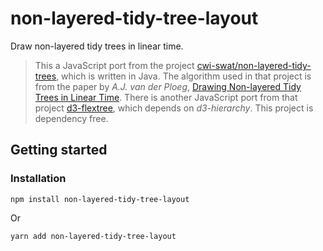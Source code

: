 # non-layered-tidy-tree-layout

Draw non-layered tidy trees in linear time.

> This a JavaScript port from the project [cwi-swat/non-layered-tidy-trees](https://github.com/cwi-swat/non-layered-tidy-trees), which is written in Java. The algorithm used in that project is from the paper by _A.J. van der Ploeg_, [Drawing Non-layered Tidy Trees in Linear Time](http://oai.cwi.nl/oai/asset/21856/21856B.pdf). There is another JavaScript port from that project [d3-flextree](https://github.com/Klortho/d3-flextree), which depends on _d3-hierarchy_. This project is dependency free.

## Getting started
### Installation
```
npm install non-layered-tidy-tree-layout
```
Or
```
yarn add non-layered-tidy-tree-layout
```
